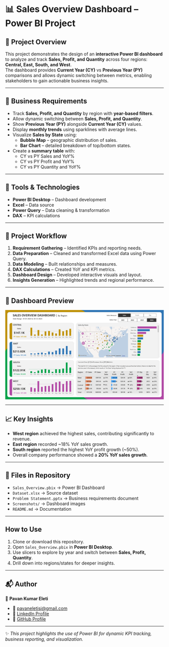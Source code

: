 # 📊 Sales Overview Dashboard – Power BI Project  

## 📌 Project Overview  
This project demonstrates the design of an **interactive Power BI dashboard** to analyze and track **Sales, Profit, and Quantity** across four regions: **Central, East, South, and West**.  
The dashboard provides **Current Year (CY)** vs **Previous Year (PY)** comparisons and allows dynamic switching between metrics, enabling stakeholders to gain actionable business insights.  

---

## 🎯 Business Requirements  
- Track **Sales, Profit, and Quantity** by region with **year-based filters**.  
- Allow dynamic switching between **Sales, Profit, and Quantity**.  
- Show **Previous Year (PY)** alongside **Current Year (CY)** values.  
- Display **monthly trends** using sparklines with average lines.  
- Visualize **Sales by State** using:  
  - **Bubble Map** – geographic distribution of sales.  
  - **Bar Chart** – detailed breakdown of top/bottom states.  
- Create a **summary table** with:  
  - CY vs PY Sales and YoY%  
  - CY vs PY Profit and YoY%  
  - CY vs PY Quantity and YoY%  

---

## 🔧 Tools & Technologies  
- **Power BI Desktop** – Dashboard development  
- **Excel** – Data source  
- **Power Query** – Data cleaning & transformation  
- **DAX** – KPI calculations  

---

## 📂 Project Workflow  
1. **Requirement Gathering** – Identified KPIs and reporting needs.  
2. **Data Preparation** – Cleaned and transformed Excel data using Power Query.  
3. **Data Modeling** – Built relationships and measures.  
4. **DAX Calculations** – Created YoY and KPI metrics.  
5. **Dashboard Design** – Developed interactive visuals and layout.  
6. **Insights Generation** – Highlighted trends and regional performance.  

---

## 📸 Dashboard Preview  
![Dashboard Preview](dashboard.png)  

---

## 📈 Key Insights  
- **West region** achieved the highest sales, contributing significantly to revenue.  
- **East region** recorded ~18% YoY sales growth.  
- **South region** reported the highest YoY profit growth (~50%).  
- Overall company performance showed a **20% YoY sales growth**.  

---

## 📎 Files in Repository  
- `Sales_Overview.pbix` → Power BI Dashboard  
- `Dataset.xlsx` → Source dataset  
- `Problem Statement.pptx` → Business requirements document  
- `Screenshots/` → Dashboard images  
- `README.md` → Documentation  

---

##  How to Use  
1. Clone or download this repository.  
2. Open `Sales_Overview.pbix` in **Power BI Desktop**.  
3. Use slicers to explore by year and switch between **Sales, Profit, Quantity**.  
4. Drill down into regions/states for deeper insights.  

---

## 📬 Author  
👤 **Pavan Kumar Eleti**  
- 📧 pavaneletisj@gmail.com  
- 🔗 [LinkedIn Profile]([www.linkedin.com/in/pavan-eleti-800a48305)  
- 🔗 [GitHub Profile](https://github.com/PAVANKUMARELETI)  

---

✨ *This project highlights the use of Power BI for dynamic KPI tracking, business reporting, and visualization.*  
